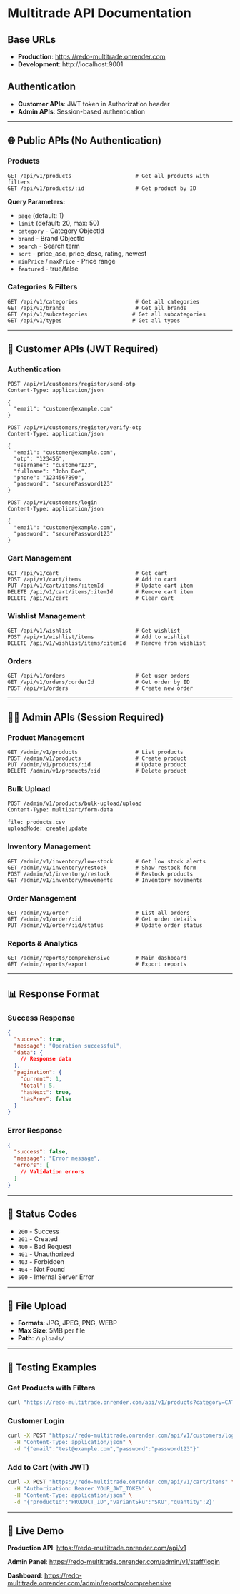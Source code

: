 # Multitrade API Documentation

## Base URLs
- **Production**: https://redo-multitrade.onrender.com
- **Development**: http://localhost:9001

## Authentication
- **Customer APIs**: JWT token in Authorization header
- **Admin APIs**: Session-based authentication

---

## 🌐 Public APIs (No Authentication)

### Products
```http
GET /api/v1/products                    # Get all products with filters
GET /api/v1/products/:id                # Get product by ID
```

**Query Parameters:**
- `page` (default: 1)
- `limit` (default: 20, max: 50)
- `category` - Category ObjectId
- `brand` - Brand ObjectId
- `search` - Search term
- `sort` - price_asc, price_desc, rating, newest
- `minPrice` / `maxPrice` - Price range
- `featured` - true/false

### Categories & Filters
```http
GET /api/v1/categories                  # Get all categories
GET /api/v1/brands                      # Get all brands
GET /api/v1/subcategories              # Get all subcategories
GET /api/v1/types                      # Get all types
```

---

## 🔐 Customer APIs (JWT Required)

### Authentication
```http
POST /api/v1/customers/register/send-otp
Content-Type: application/json

{
  "email": "customer@example.com"
}
```

```http
POST /api/v1/customers/register/verify-otp
Content-Type: application/json

{
  "email": "customer@example.com",
  "otp": "123456",
  "username": "customer123",
  "fullname": "John Doe",
  "phone": "1234567890",
  "password": "securePassword123"
}
```

```http
POST /api/v1/customers/login
Content-Type: application/json

{
  "email": "customer@example.com",
  "password": "securePassword123"
}
```

### Cart Management
```http
GET /api/v1/cart                        # Get cart
POST /api/v1/cart/items                 # Add to cart
PUT /api/v1/cart/items/:itemId          # Update cart item
DELETE /api/v1/cart/items/:itemId       # Remove cart item
DELETE /api/v1/cart                     # Clear cart
```

### Wishlist Management
```http
GET /api/v1/wishlist                    # Get wishlist
POST /api/v1/wishlist/items             # Add to wishlist
DELETE /api/v1/wishlist/items/:itemId   # Remove from wishlist
```

### Orders
```http
GET /api/v1/orders                      # Get user orders
GET /api/v1/orders/:orderId             # Get order by ID
POST /api/v1/orders                     # Create new order
```

---

## 👨💼 Admin APIs (Session Required)

### Product Management
```http
GET /admin/v1/products                  # List products
POST /admin/v1/products                 # Create product
PUT /admin/v1/products/:id              # Update product
DELETE /admin/v1/products/:id           # Delete product
```

### Bulk Upload
```http
POST /admin/v1/products/bulk-upload/upload
Content-Type: multipart/form-data

file: products.csv
uploadMode: create|update
```

### Inventory Management
```http
GET /admin/v1/inventory/low-stock       # Get low stock alerts
GET /admin/v1/inventory/restock         # Show restock form
POST /admin/v1/inventory/restock        # Restock products
GET /admin/v1/inventory/movements       # Inventory movements
```

### Order Management
```http
GET /admin/v1/order                     # List all orders
GET /admin/v1/order/:id                 # Get order details
PUT /admin/v1/order/:id/status          # Update order status
```

### Reports & Analytics
```http
GET /admin/reports/comprehensive        # Main dashboard
GET /admin/reports/export               # Export reports
```

---

## 📊 Response Format

### Success Response
```json
{
  "success": true,
  "message": "Operation successful",
  "data": {
    // Response data
  },
  "pagination": {
    "current": 1,
    "total": 5,
    "hasNext": true,
    "hasPrev": false
  }
}
```

### Error Response
```json
{
  "success": false,
  "message": "Error message",
  "errors": [
    // Validation errors
  ]
}
```

---

## 🔧 Status Codes
- `200` - Success
- `201` - Created
- `400` - Bad Request
- `401` - Unauthorized
- `403` - Forbidden
- `404` - Not Found
- `500` - Internal Server Error

---

## 📁 File Upload
- **Formats**: JPG, JPEG, PNG, WEBP
- **Max Size**: 5MB per file
- **Path**: `/uploads/`

---

## 🧪 Testing Examples

### Get Products with Filters
```bash
curl "https://redo-multitrade.onrender.com/api/v1/products?category=CATEGORY_ID&sort=price_asc&limit=10"
```

### Customer Login
```bash
curl -X POST "https://redo-multitrade.onrender.com/api/v1/customers/login" \
  -H "Content-Type: application/json" \
  -d '{"email":"test@example.com","password":"password123"}'
```

### Add to Cart (with JWT)
```bash
curl -X POST "https://redo-multitrade.onrender.com/api/v1/cart/items" \
  -H "Authorization: Bearer YOUR_JWT_TOKEN" \
  -H "Content-Type: application/json" \
  -d '{"productId":"PRODUCT_ID","variantSku":"SKU","quantity":2}'
```

---

## 🚀 Live Demo
**Production API**: https://redo-multitrade.onrender.com/api/v1

**Admin Panel**: https://redo-multitrade.onrender.com/admin/v1/staff/login

**Dashboard**: https://redo-multitrade.onrender.com/admin/reports/comprehensive